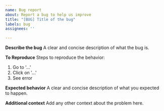 ```yaml
---
name: Bug report
about: Report a bug to help us improve
title: "[BUG] Title of the bug"
labels: bug
assignees: ''

---
```


**Describe the bug**
A clear and concise description of what the bug is.

**To Reproduce**
Steps to reproduce the behavior:
1. Go to '...'
2. Click on '...'
3. See error

**Expected behavior**
A clear and concise description of what you expected to happen.

**Additional context**
Add any other context about the problem here.
